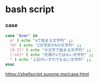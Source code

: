 # bash script


### case

```bash
case "$var" in
  a* ) echo "aで始まる文字列" ;;
  ?b* ) echo "2文字目がbの文字列" ;;
  [A-Z]* ) echo "大文字で始まる文字列" ;;
  [!xX]* ) echo "先頭がxではない文字列" ;;
  * ) echo "上記のいずれでもない文字列" ;;
esac
```
https://shellscript.sunone.me/case.html